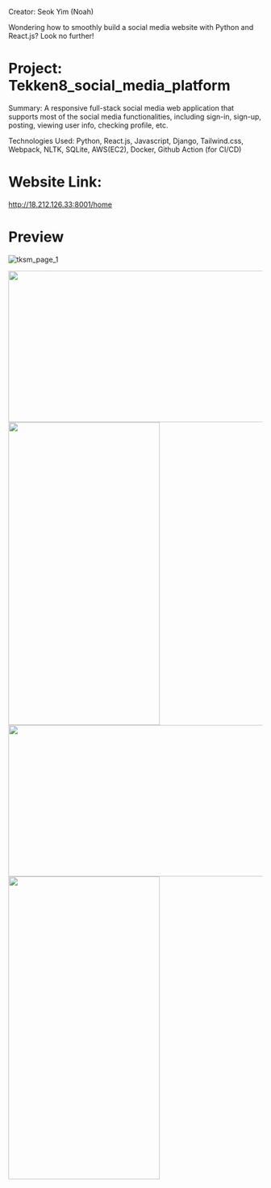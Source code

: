 Creator: Seok Yim (Noah)

Wondering how to smoothly build a social media website with Python and React.js? Look no further!

# Project: Tekken8_social_media_platform
<p>Summary: A responsive full-stack social media web application that supports most of the social media functionalities, including sign-in, sign-up, posting, viewing user info, checking profile, etc.</p>
<p>Technologies Used: Python, React.js, Javascript, Django, Tailwind.css, Webpack, NLTK, SQLite, AWS(EC2), Docker, Github Action (for CI/CD)</p>

<h1>Website Link:</h1>
<a href="http://18.212.126.33:8001/home">http://18.212.126.33:8001/home</a>

# Preview
![tksm_page_1](https://github.com/seokyim8/Tekken8_social_media_platform/assets/49558316/ac748e38-2e71-48bb-b88e-728cd956e32b)

<img src="https://github.com/seokyim8/Tekken8_social_media_platform/assets/49558316/c45a4401-8b19-4ffc-84b1-63bcc626fcbf" height=300 width=550 />
<img src="https://github.com/seokyim8/Tekken8_social_media_platform/assets/49558316/9ff86072-b654-48d8-8829-9d807fbb2d06" height=600 width=300 />



<img src="https://github.com/seokyim8/Tekken8_social_media_platform/assets/49558316/f537072c-34c1-4a0d-b8bc-40423c2849d6" height=300 width=550 />
<img src="https://github.com/seokyim8/Tekken8_social_media_platform/assets/49558316/3b5630f1-7768-4263-9282-ad9e3b81330a" height=600 width=300 />


